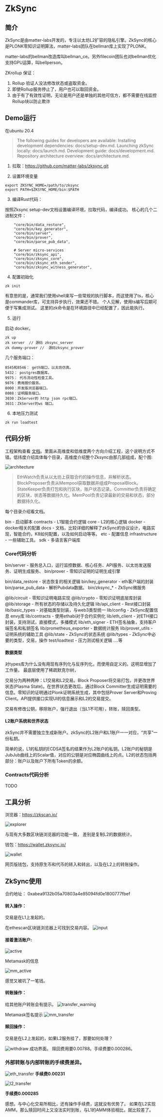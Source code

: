 # ZkSync

## 简介

ZkSync是由matter-labs开发的，专注以太坊L2扩容的隐私引擎。ZkSync的核心是PLONK零知识证明算法，matter-labs团队在bellman库上实现了PLONK。

matter-labs的bellman改造库叫bellman_ce。另外filecoin团队也对bellman优化支持GPU运算，叫bellperson。

ZKrollup 保证：
1. Rollup 验证人没法修改状态或盗取资金。
2. 即使Rollup服务停止了，用户也可以取回资金。
3. 由于有了有效性证明，无论是用户还是单独的其他可信方，都不需要在线监控Rollup块以防止欺诈


## Demo运行
在ubuntu 20.4
> The following guides for developers are available:
Installing development dependencies: docs/setup-dev.md.
Launching zkSync locally: docs/launch.md.
Development guide: docs/development.md.
Repository architecture overview: docs/architecture.md.

1. 拉取：https://github.com/matter-labs/zksync.git

2. 设置环境变量

```shell
export ZKSYNC_HOME=/path/to/zksync
export PATH=$ZKSYNC_HOME/bin:$PATH
```

3. 编译Rust代码：

按照Zksync setup-dev文档设置编译环境，拉取代码，编译成功。
核心的几个二进制文件：

```text
    "core/bin/data_restore",
    "core/bin/key_generator",
    "core/bin/server",
    "core/bin/prover",
    "core/bin/parse_pub_data",

    # Server micro-services
    "core/bin/zksync_api",
    "core/bin/zksync_core",
    "core/bin/zksync_eth_sender",
    "core/bin/zksync_witness_generator",
```

4. 配置初始化

`zk init`

有意思的是，通常我们使用shell来写一些常规的执行脚本，而这使用了ts，核心是commander库，可支持异步执行，效果还不错。 个人见解，使用ts编写后期可便于写集成测试。 这里的zk命令是在环境路径中已经配置了，因此能执行。

5. 运行

启动 docker。

```shell
zk up
zk server  // 源码 zksync_server
zk dummy-prover //  源码zksync_prover
```

几个服务端口：

```shell
8545和8546： geth端口，以太坊仿真。
5432： postgres数据库。
9975： 代币流动性检查工具。
9876：费用报价服务。
8000：开发版浏览器端口。
8088：证明服务端口。
3030：ZkServer的 http json rpc端口。
3031：ZkServer的ws 端口。
```

6. 本地压力测试

```shell
zk run loadtest
```

## 代码分析
工程架构查看 [文档](https://github.com/matter-labs/zksync/blob/master/docs/architecture.md)。里面从高维度和低维度两个方向介绍工程，这个说明方式不错。低纬度介绍具体每个目录，高维度介绍整个Zksync由那几部组成，配个图:

![architecture](./img/architecture.png)

> EthWatch负责从以太坊上获取合约的操作信息，并解析状态。BlockProposer负责从Mempool获取数据并组成ProposalBlock。StateKeeper负责打包和执行区块，账户状态记录。Committer负责将确定的区块，状态等数据持久化。MemPool负责记录最新的交易和状态，部分数据持久化。

每个目录介绍看文档。

bin - 启动脚本
contracts - L1智能合约逻辑
core - L2的核心逻辑
docker - docker相关的配置
docs - 文档，比较详细的解释了zkSync的协议设计，电路实现，智能合约，K8如何配置，以及如何启动等等。
etc - 配置信息
infrastructure - 一些辅助工具。
sdk - 多语言客户端库


### Core代码分析

bin/server - 服务总入口，运行监控数据、核心任务、API服务、以太坊发送服务、证明生成服务、
bin/prover - 零知识证明的证明生成引擎

bin/data_restore - 状态恢复的相关逻辑
bin/key_generator - eth客户端的封装
bin/parse_pub_data - 解析Pubdata数据。
bin/zksync_* - ZkSync微服务

@lib/circuit - 零知识证明电路实现
@lib/crypto - 零知识证明底层库封装
@lib/storage - 所有状态的存储以及持久化逻辑
lib/api_client - Rest接口封装
lib/basic_types - 对基础类型封装，与web3类型统一
lib/config - ZkSync配置信息 envy库
lib/contracts - 使用ethabi对于合约实例化
lib/eth_client - 对ETH接口封装，支持测试，直接模式，多播模式
lib/eth_signer - ETH签名抽象，支持客户端签名和私钥签名
lib/prometheus_exporter - 数据统计服务
lib/prover_utils -  证明系统的辅助工具
@lib/state - ZkSync的状态系统
@lib/types - ZkSync中必要的类型，交易，操作
test/loadtest - 压力测试相关逻辑
....等

#### 数据类型

对types库为什么没有用现有序列化与反序列化，而使用自定义的。这明显增加了工作量。 最底层使用了稀疏默克尔树，

交易分为两种两种：L1交易和L2交易。Block Proposer将交易打包，并更改世界状态(Plasma State)。在世界状态更改后，通过Block Committer生成证明需要的信息。零知识的证明通过Plonk证明系统生成，其中包括Prover Server和Proving Client。API提供接口实现UI的信息展示和L2的交易提交。


交易有修改公钥，移除账户，强行退出（当L1不可用），转账，赎回类型。

#### L2账户系统和世界状态
zkSync并不需要独立生成新账户。zkSync的L2账户和L1账户一一对应，“共享”一份私钥。

简单的说，L1的私钥的ECDSA签名的结果作为L2账户的私钥。L2账户的秘钥是JubJub曲线上的Scalar值，对应的公钥是对应椭圆曲线上的点。L2的状态包括两部分：账户以及账户下所有Token的余额。


### Contracts代码分析

TODO

## 工具分析

浏览器：https://zkscan.io/

![explorer](./img/explorer.png)

与现有大多数区块链浏览器的功能一致， 差别是复制L2的数据统计。

钱包：https://wallet.zksync.io/

![wallet](./img/wallet.png)

网页版钱包，支持原生币和代币的转入和转出，以及在L2上的转账操作。

## ZkSync使用

合约地址：
0xabea9132b05a70803a4e85094fd0e1800777fbef


#### 转入操作：

交易是在L1上发起的。

在ethescan区块链浏览器上可找到交易内容。
![input](./img/input_data.png)

#### 接着激活账户:

![active](./img/active.png)

Metamask的信息

![mm_active](./img/mm_confirm_active.png)

感觉又被坑了一笔钱。

#### 转账操作：

给其他账户转账会有提示。
![transfer_warning](./img/transfer_warning.png)

Metamask签名提示
![mm_transfer](./img/mm_confirm_transfer.png)


#### 赎回操作：

交易是在L2上发起的，如果L2服务挂了，那要如何处理？

![withdraw](./img/withdraw.png)
成功界面。
赎回费用要0.00788。手续费要0.000286。

### 外部转账与内部转账的手续费差异。

![eth_transfer](./img/eth_transfer.png)
**手续费0.00231**

![l2_transfer](./img/l2_transfer.png)

**手续费0.000285**


感想。与中心化交易所相比，还有操作手续费，这就没有优势了。
如果在L2实现AMM，那么赎回时间上又没法实时到账，与L1的AMM体验相比，就比较差了。